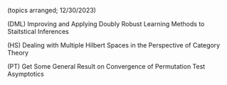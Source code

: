 

(topics arranged; 12/30/2023)

(DML) Improving and Applying Doubly Robust Learning Methods to Staitstical Inferences

(HS) Dealing with Multiple Hilbert Spaces in the Perspective of Category Theory

(PT) Get Some General Result on Convergence of Permutation Test Asymptotics

